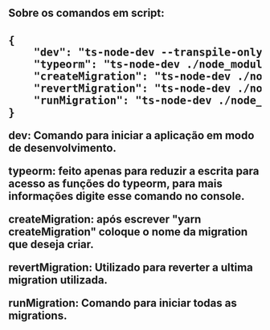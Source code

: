 <h2>Sobre os comandos em script:<h2>
<pre>
{
    "dev": "ts-node-dev --transpile-only --ignore-watch node_modules src/server.ts",
    "typeorm": "ts-node-dev ./node_modules/typeorm/cli.js",
    "createMigration": "ts-node-dev ./node_modules/typeorm/cli.js migration:create -n",
    "revertMigration": "ts-node-dev ./node_modules/typeorm/cli.js migration:revert",
    "runMigration": "ts-node-dev ./node_modules/typeorm/cli.js migration:run "
}
</pre>
<p>dev: Comando para iniciar a aplicação em modo de desenvolvimento.</p>
<p>typeorm: feito apenas para reduzir a escrita para acesso as funções do typeorm, para mais informações digite esse comando no console.</p>
<p>createMigration: após escrever "yarn createMigration" coloque o nome da migration que deseja criar.</p>
<p>revertMigration: Utilizado para reverter a ultima migration utilizada.</p>
<p>runMigration: Comando para iniciar todas as migrations.</p>
